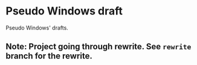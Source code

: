 # Pseudo Windows draft
Pseudo Windows' drafts.
## Note: Project going through rewrite. See `rewrite` branch for the rewrite.
